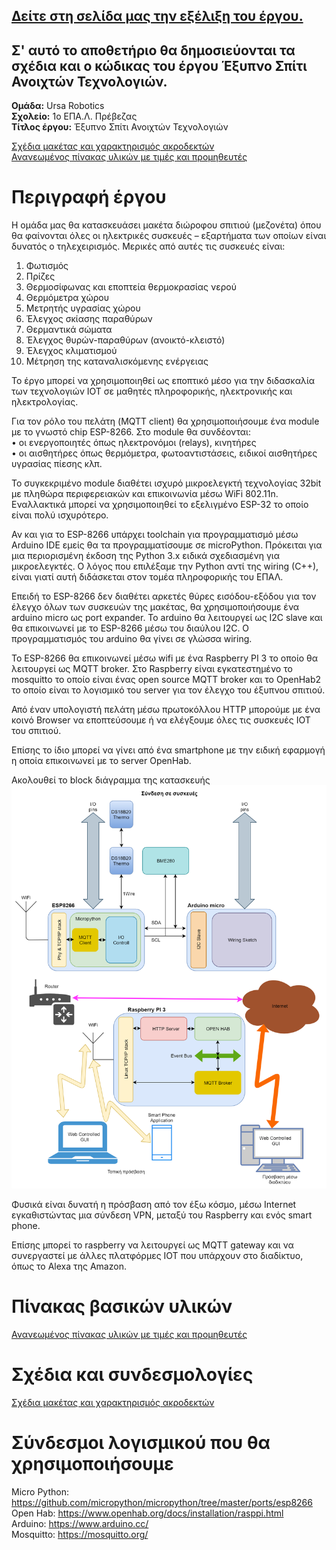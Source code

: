 **[Δείτε στη σελίδα μας την εξέλιξη του έργου.](https://stav98.github.io/UrsaRobotics/)<br/>**
----------------------------------------------------------------------------------------------

Σ' αυτό το αποθετήριο θα δημοσιεύονται τα σχέδια και ο κώδικας του έργου Έξυπνο Σπίτι Ανοιχτών Τεχνολογιών. 
----------------------------------------------------------------------------------------------------------

**Ομάδα:** Ursa Robotics<br/>
**Σχολείο:** 1ο ΕΠΑ.Λ. Πρέβεζας<br/>
**Τίτλος έργου:** Έξυπνο Σπίτι Ανοιχτών Τεχνολογιών<br/> 

[Σχέδια μακέτας και χαρακτηρισμός ακροδεκτών](Schematics.md)<br/>
[Ανανεωμένος πίνακας υλικών με τιμές και προμηθευτές](Parts_Table.md)<br/>

Περιγραφή έργου
===============
Η ομάδα μας θα κατασκευάσει μακέτα διώροφου σπιτιού (μεζονέτα) όπου θα φαίνονται όλες οι ηλεκτρικές συσκευές – εξαρτήματα των οποίων είναι δυνατός ο τηλεχειρισμός. Μερικές από αυτές τις συσκευές είναι:
1.	Φωτισμός
2.	Πρίζες
3.	Θερμοσίφωνας και εποπτεία θερμοκρασίας νερού
4.	Θερμόμετρα χώρου
5.	Μετρητής υγρασίας χώρου
6.	Έλεγχος σκίασης παραθύρων 
7.	Θερμαντικά σώματα
8.	Έλεγχος θυρών-παραθύρων (ανοικτό-κλειστό)
9.	Έλεγχος κλιματισμού
10.	Μέτρηση της καταναλισκόμενης ενέργειας  

Το έργο μπορεί να χρησιμοποιηθεί ως εποπτικό μέσο για την διδασκαλία των τεχνολογιών IOT σε μαθητές πληροφορικής, ηλεκτρονικής και ηλεκτρολογίας.

Για τον ρόλο του πελάτη (MQTT client) θα χρησιμοποιήσουμε ένα module με το γνωστό chip ESP-8266. Στο module θα συνδέονται:  
•	οι ενεργοποιητές όπως ηλεκτρονόμοι (relays), κινητήρες   
•	οι αισθητήρες όπως θερμόμετρα, φωτοαντιστάσεις, ειδικοί αισθητήρες υγρασίας πίεσης κλπ.

Το συγκεκριμένο module διαθέτει ισχυρό μικροελεγκτή τεχνολογίας 32bit με πληθώρα περιφερειακών και επικοινωνία μέσω WiFi 802.11n. Εναλλακτικά μπορεί να χρησιμοποιηθεί το εξελιγμένο ESP-32 το οποίο είναι πολύ ισχυρότερο.

Αν και για το ESP-8266 υπάρχει toolchain για προγραμματισμό μέσω Arduino IDE εμείς θα τα προγραμματίσουμε σε microPython. Πρόκειται για μια περιορισμένη έκδοση της Python 3.x ειδικά σχεδιασμένη για μικροελεγκτές. Ο λόγος που επιλέξαμε την Python αντί της wiring (C++), είναι γιατί αυτή διδάσκεται στον τομέα πληροφορικής του ΕΠΑΛ.

Επειδή το ESP-8266 δεν διαθέτει αρκετές θύρες εισόδου-εξόδου για τον έλεγχο όλων των συσκευών της μακέτας, θα χρησιμοποιήσουμε ένα arduino micro ως port expander. Το arduino θα λειτουργεί ως I2C slave και θα επικοινωνεί με το ESP-8266 μέσω του διαύλου I2C. Ο προγραμματισμός του arduino θα γίνει σε γλώσσα wiring. 

Το ESP-8266 θα επικοινωνεί μέσω wifi με ένα Raspberry PI 3 το οποίο θα λειτουργεί ως MQTT broker. Στο Raspberry είναι εγκατεστημένο το mosquitto το οποίο είναι ένας open source MQTT broker και το OpenHab2 το οποίο είναι το λογισμικό του server για τον έλεγχο του έξυπνου σπιτιού.

Από έναν υπολογιστή πελάτη μέσω πρωτοκόλλου HTTP μπορούμε με ένα κοινό Browser να εποπτεύσουμε ή να ελέγξουμε όλες τις συσκευές IOT του σπιτιού.

Επίσης το ίδιο μπορεί να γίνει από ένα smartphone με την ειδική εφαρμογή η οποία επικοινωνεί με το server OpenHab.

Ακολουθεί το block διάγραμμα της κατασκευής
![alt text](https://github.com/stav98/UrsaRobotics_SmartHome/blob/master/images/iot1.png)

Φυσικά είναι δυνατή η πρόσβαση από τον έξω κόσμο, μέσω Internet εγκαθιστώντας μια σύνδεση VPN, μεταξύ του Raspberry και ενός smart phone.

Επίσης μπορεί το raspberry να λειτουργεί ως MQTT gateway και να συνεργαστεί με άλλες πλατφόρμες IOT που υπάρχουν στο διαδίκτυο, όπως το Alexa της Amazon. 

Πίνακας βασικών υλικών
======================

[Ανανεωμένος πίνακας υλικών με τιμές και προμηθευτές](Parts_Table.md)

Σχέδια και συνδεσμολογίες
=========================

[Σχέδια μακέτας και χαρακτηρισμός ακροδεκτών](Schematics.md)

Σύνδεσμοι λογισμικού που θα χρησιμοποιήσουμε
============================================
Micro Python: https://github.com/micropython/micropython/tree/master/ports/esp8266<br/>
Open Hab: https://www.openhab.org/docs/installation/rasppi.html<br/>
Arduino: https://www.arduino.cc/<br/>
Mosquitto: https://mosquitto.org/<br/>


